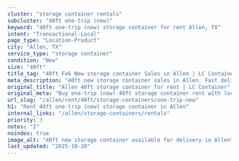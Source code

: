 ```yaml
---
cluster: "storage container rentals"
subcluster: "40ft one-trip (new)"
keyword: "40ft one-trip (new) storage container for rent Allen, TX"
intent: "Transactional-Local"
page_type: "Location-Product"
city: "Allen, TX"
service_type: "storage container"
condition: "New"
size: "40ft"
title_tag: "40ft Fe6 New storage container Sales in Allen | LC Container"
meta_description: "40ft new storage container sales in Allen. Fast delivery, competitive pricing. Serving storage containers area. Quote ID: 2RN. Call (214) 524-4168 for your free quote today."
original_title: "Allen 40ft storage container for rent | LC Container"
original_meta: "Buy one-trip (new) 40ft storage container rent with local delivery in Allen, TX. LC Container — local Since 2003. Request a fast quote today."
url_slug: "/allen/rent/40ft/storage-containers/one-trip-new"
h1: "Rent 40ft one-trip (new) storage container in Allen"
internal_links: "/allen/storage-containers/rentals"
priority: 3
notes: "2"
noindex: true
image_alt: "40ft new storage container available for delivery in Allen"
last_updated: "2025-10-20"
---
```


<!-- TODO: Add unique city/inventory copy, images, and internal links here. -->
